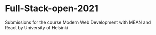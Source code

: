 # Full-Stack-open-2021
Submissions for the course Modern Web Development with MEAN and React by University of Helsinki
